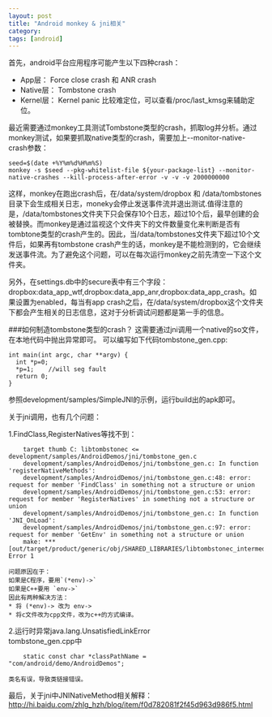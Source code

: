```yaml
---
layout: post
title: "Android monkey & jni相关"
category: 
tags: [android]
---
```


首先，android平台应用程序可能产生以下四种crash：
* App层： Force close crash 和 ANR crash
* Native层： Tombstone crash
* Kernel层： Kernel panic 比较难定位，可以查看/proc/last_kmsg来辅助定位。

最近需要通过monkey工具测试Tombstone类型的crash，抓取log并分析。通过monkey测试，如果要抓取native类型的crash，需要加上--monitor-native-crash参数：

    seed=$(date +%Y%m%d%H%m%S)
    monkey -s $seed --pkg-whitelist-file ${your-package-list} --monitor-native-crashes --kill-process-after-error -v -v -v 2000000000

这样，monkey在跑出crash后，在/data/system/dropbox 和 /data/tombstones目录下会生成相关日志，moneky会停止发送事件流并退出测试.值得注意的是，/data/tombstones文件夹下只会保存10个日志，超过10个后，最早创建的会被替换。而monkey是通过监视这个文件夹下的文件数量变化来判断是否有tombtone类型的crash产生的。因此，当/data/tombstones文件夹下超过10个文件后，如果再有tombstone crash产生的话，monkey是不能检测到的，它会继续发送事件流。为了避免这个问题，可以在每次运行monkey之前先清空一下这个文件夹。

另外，在settings.db中的secure表中有三个字段：dropbox:data_app_wtf,dropbox:data_app_anr,dropbox:data_app_crash。如果设置为enabled，每当有app crash之后，在/data/system/dropbox这个文件夹下都会产生相关的日志信息，这对于分析调试问题都是第一手的信息。

###如何制造tombstone类型的crash？
这需要通过jni调用一个native的so文件，在本地代码中抛出异常即可。
可以编写如下代码tombstone_gen.cpp:

    int main(int argc, char **argv) {
      int *p=0;
      *p=1;    //will seg fault
      return 0;
    }

参照development/samples/SimpleJNI的示例，运行build出的apk即可。

关于jni调用，也有几个问题：

1.FindClass,RegisterNatives等找不到：
    
        target thumb C: libtombstonec <= development/samples/AndroidDemos/jni/tombstone_gen.c
        development/samples/AndroidDemos/jni/tombstone_gen.c: In function 'registerNativeMethods':
        development/samples/AndroidDemos/jni/tombstone_gen.c:48: error: request for member 'FindClass' in something not a structure or union
        development/samples/AndroidDemos/jni/tombstone_gen.c:53: error: request for member 'RegisterNatives' in something not a structure or union
        development/samples/AndroidDemos/jni/tombstone_gen.c: In function 'JNI_OnLoad':
        development/samples/AndroidDemos/jni/tombstone_gen.c:97: error: request for member 'GetEnv' in something not a structure or union
        make: *** [out/target/product/generic/obj/SHARED_LIBRARIES/libtombstonec_intermediates/tombstone_gen.o] Error 1
    
    问题原因在于：  
    如果是C程序，要用`(*env)->`  
    如果是C++要用 `env->`  
    因此有两种解决方法：  
    * 将 (*env)-> 改为 env->  
    * 将c文件改为cpp文件，改为c++的方式编译。  

2.运行时异常java.lang.UnsatisfiedLinkError  
    tombstone_gen.cpp中

        static const char *classPathName = "com/android/demo/AndroidDemos";

    类名有误，导致类链接错误。

最后，关于jni中JNINativeMethod相关解释：  
<http://hi.baidu.com/zhlg_hzh/blog/item/f0d782081f2f45d963d986f5.html>
